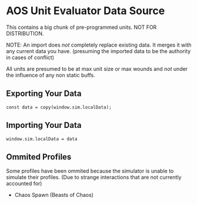 # AOS Unit Evaluator Data Source

This contains a big chunk of pre-programmed units. NOT FOR DISTRIBUTION.

NOTE: An import does *not* completely replace existing data. It merges it with any current data you have. (presuming the imported data to be the authority in cases of conflict)

All units are presumed to be at max unit size or max wounds and *not* under the influence of any non static buffs.

## Exporting Your Data

```
const data = copy(window.sim.localData);
```

## Importing Your Data

```
window.sim.localData = data
```

## Ommited Profiles

Some profiles have been ommited because the simulator is unable to simulate their profiles. (Due to strange interactions that are not currently accounted for)

- Chaos Spawn (Beasts of Chaos)